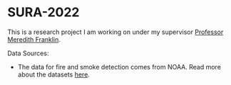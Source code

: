 # SURA-2022

This is a research project I am working on under my supervisor [Professor Meredith Franklin](https://www.statistics.utoronto.ca/people/directories/all-faculty/meredith-franklin).

Data Sources: 
- The data for fire and smoke detection comes from NOAA. Read more about the datasets [here](https://www.ospo.noaa.gov/Products/land/hms.html#about).